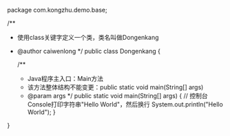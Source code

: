 package com.kongzhu.demo.base;

/**
 * 使用class关键字定义一个类，类名叫做Dongenkang
 * @author caiwenlong
 */
public class Dongenkang {

    /**
     * Java程序主入口：Main方法
     * 该方法整体结构不能变更：public static void main(String[] args)
     * @param args
     */
    public static void main(String[] args) {
        // 控制台Console打印字符串"Hello World"，然后换行
        System.out.println("Hello World");
    }

}

